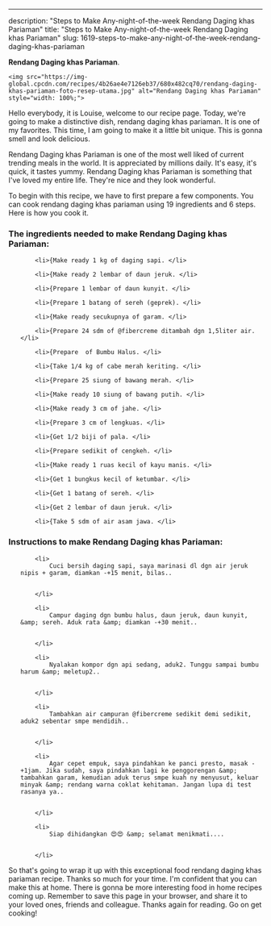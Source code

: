 ---
description: "Steps to Make Any-night-of-the-week Rendang Daging khas Pariaman"
title: "Steps to Make Any-night-of-the-week Rendang Daging khas Pariaman"
slug: 1619-steps-to-make-any-night-of-the-week-rendang-daging-khas-pariaman

<p>
	<strong>Rendang Daging khas Pariaman</strong>. 
	
</p>
<p>
	
	<img src="https://img-global.cpcdn.com/recipes/4b26ae4e7126eb37/680x482cq70/rendang-daging-khas-pariaman-foto-resep-utama.jpg" alt="Rendang Daging khas Pariaman" style="width: 100%;">
	
	
</p>
<p>
	Hello everybody, it is Louise, welcome to our recipe page. Today, we're going to make a distinctive dish, rendang daging khas pariaman. It is one of my favorites. This time, I am going to make it a little bit unique. This is gonna smell and look delicious.
</p>
	
<p>
	Rendang Daging khas Pariaman is one of the most well liked of current trending meals in the world. It is appreciated by millions daily. It's easy, it's quick, it tastes yummy. Rendang Daging khas Pariaman is something that I've loved my entire life. They're nice and they look wonderful.
</p>
<p>
	
</p>

<p>
To begin with this recipe, we have to first prepare a few components. You can cook rendang daging khas pariaman using 19 ingredients and 6 steps. Here is how you cook it.
</p>

<h3>The ingredients needed to make Rendang Daging khas Pariaman:</h3>

<ol>
	
		<li>{Make ready 1 kg of daging sapi. </li>
	
		<li>{Make ready 2 lembar of daun jeruk. </li>
	
		<li>{Prepare 1 lembar of daun kunyit. </li>
	
		<li>{Prepare 1 batang of sereh (geprek). </li>
	
		<li>{Make ready secukupnya of garam. </li>
	
		<li>{Prepare 24 sdm of @fibercreme ditambah dgn 1,5liter air. </li>
	
		<li>{Prepare  of Bumbu Halus. </li>
	
		<li>{Take 1/4 kg of cabe merah keriting. </li>
	
		<li>{Prepare 25 siung of bawang merah. </li>
	
		<li>{Make ready 10 siung of bawang putih. </li>
	
		<li>{Make ready 3 cm of jahe. </li>
	
		<li>{Prepare 3 cm of lengkuas. </li>
	
		<li>{Get 1/2 biji of pala. </li>
	
		<li>{Prepare sedikit of cengkeh. </li>
	
		<li>{Make ready 1 ruas kecil of kayu manis. </li>
	
		<li>{Get 1 bungkus kecil of ketumbar. </li>
	
		<li>{Get 1 batang of sereh. </li>
	
		<li>{Get 2 lembar of daun jeruk. </li>
	
		<li>{Take 5 sdm of air asam jawa. </li>
	
</ol>
<p>
	
</p>

<h3>Instructions to make Rendang Daging khas Pariaman:</h3>

<ol>
	
		<li>
			Cuci bersih daging sapi, saya marinasi dl dgn air jeruk nipis + garam, diamkan -+15 menit, bilas..
			
			
		</li>
	
		<li>
			Campur daging dgn bumbu halus, daun jeruk, daun kunyit, &amp; sereh. Aduk rata &amp; diamkan -+30 menit..
			
			
		</li>
	
		<li>
			Nyalakan kompor dgn api sedang, aduk2. Tunggu sampai bumbu harum &amp; meletup2..
			
			
		</li>
	
		<li>
			Tambahkan air campuran @fibercreme sedikit demi sedikit, aduk2 sebentar smpe mendidih..
			
			
		</li>
	
		<li>
			Agar cepet empuk, saya pindahkan ke panci presto, masak -+1jam. Jika sudah, saya pindahkan lagi ke penggorengan &amp; tambahkan garam, kemudian aduk terus smpe kuah ny menyusut, keluar minyak &amp; rendang warna coklat kehitaman. Jangan lupa di test rasanya ya..
			
			
		</li>
	
		<li>
			Siap dihidangkan 😍😍 &amp; selamat menikmati....
			
			
		</li>
	
</ol>

<p>
	
</p>

<p>
	So that's going to wrap it up with this exceptional food rendang daging khas pariaman recipe. Thanks so much for your time. I'm confident that you can make this at home. There is gonna be more interesting food in home recipes coming up. Remember to save this page in your browser, and share it to your loved ones, friends and colleague. Thanks again for reading. Go on get cooking!
</p>
